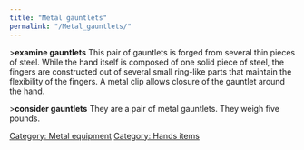```yaml
---
title: "Metal gauntlets"
permalink: "/Metal_gauntlets/"
---
```


\>**examine gauntlets** This pair of gauntlets is forged from several
thin pieces of steel. While the hand itself is composed of one solid
piece of steel, the fingers are constructed out of several small
ring-like parts that maintain the flexibility of the fingers. A metal
clip allows closure of the gauntlet around the hand.

\>**consider gauntlets** They are a pair of metal gauntlets. They weigh
five pounds.

[Category: Metal equipment](Category:_Metal_equipment "wikilink")
[Category: Hands items](Category:_Hands_items "wikilink")